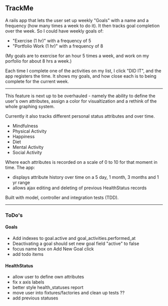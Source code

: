 ## TrackMe

A rails app that lets the user set up weekly "Goals" with a name and a frequency (how many times a week to do it). It then tracks goal completion over the week. So I could have weekly goals of:  
- "Exercise (1 hr)" with a frequency of 5
- "Portfolio Work (1 hr)" with a frequency of 8  

(My goals are to exercise for an hour 5 times a week, and work on my porfolio for about 8 hrs a week.)

Each time I complete one of the activities on my list, I click "DID IT", and the app registers the time. It shows my goals, and how close each is to being complete for the current week.

***
This feature is next up to be overhauled - namely the ability to define the user's own attributes, assign a color for visualtization and a rethink of the whole graphing system.

Currently it also tracks different personal status attributes and over time.
- Mindfulness
- Physical Activity
- Happiness
- Diet
- Mental Activity
- Social Activity

Where each attributes is recorded on a scale of 0 to 10 for that moment in time. The app:
- displays attribute history over time on a 5 day, 1 month, 3 months and 1 yr range
- allows ajax editing and deleting of previous HealthStatus records


Built with model, controller and integration tests (TDD).  

***
### ToDo's

#### Goals
- Add indexes to goal.active and goal_activities.performed_at
- Deactivating a goal should set new goal field "active" to false
- focus name box on Add New Goal click
- add todo items

#### HealthStatus
- allow user to define own attributes
- fix x axis labels
- better style health_statuses report
- move user into fixtures/factories and clean up tests ??
- add previous statuses
